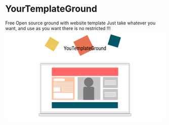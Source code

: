 # YourTemplateGround
Free Open source ground with website template Just take whatever you want, and use as you want there is no restricted !!!
![alt text](https://github.com/AydievMansur/YourTemplateGround/blob/master/FHD.png?raw=true)
